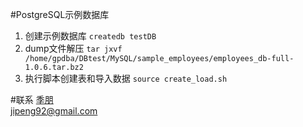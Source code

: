 #PostgreSQL示例数据库
1. 创建示例数据库
`createdb testDB`
2. dump文件解压
`tar jxvf /home/gpdba/DBtest/MySQL/sample_employees/employees_db-full-1.0.6.tar.bz2`
3. 执行脚本创建表和导入数据
`source create_load.sh`  

#联系
[季朋](www.jipeng.me)  
jipeng92@gmail.com
